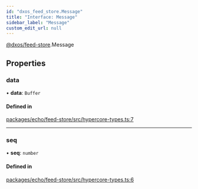 ```yaml
---
id: "dxos_feed_store.Message"
title: "Interface: Message"
sidebar_label: "Message"
custom_edit_url: null
---
```


[@dxos/feed-store](../modules/dxos_feed_store.md).Message

## Properties

### data

• **data**: `Buffer`

#### Defined in

[packages/echo/feed-store/src/hypercore-types.ts:7](https://github.com/dxos/protocols/blob/c793f0fed/packages/echo/feed-store/src/hypercore-types.ts#L7)

___

### seq

• **seq**: `number`

#### Defined in

[packages/echo/feed-store/src/hypercore-types.ts:6](https://github.com/dxos/protocols/blob/c793f0fed/packages/echo/feed-store/src/hypercore-types.ts#L6)
